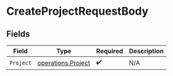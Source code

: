 # CreateProjectRequestBody


## Fields

| Field                                                    | Type                                                     | Required                                                 | Description                                              |
| -------------------------------------------------------- | -------------------------------------------------------- | -------------------------------------------------------- | -------------------------------------------------------- |
| `Project`                                                | [operations.Project](../../models/operations/project.md) | :heavy_check_mark:                                       | N/A                                                      |